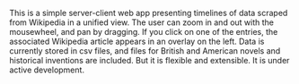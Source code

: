 This is a simple server-client web app presenting timelines of data scraped from Wikipedia in a unified view. The user can zoom in and out with the mousewheel, and pan by dragging. If you click on one of the entries, the associated Wikipedia article appears in an overlay on the left. Data is currently stored in csv files, and files for British and American novels and historical inventions are included. But it is flexible and extensible. It is under active development.
